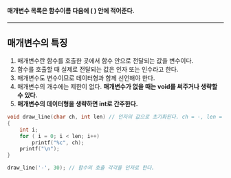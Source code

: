 #### 매개변수 목록은 함수이름 다음에 ( ) 안에 적어준다. ####
___
## 매개변수의 특징 ##

1. 매개변수란 함수를 호출한 곳에서 함수 안으로 전달되는 값을 변수이다.
2. 함수를 호출할 때 실제로 전달되는 값은 인자 또는 인수라고 한다.
3. 매개변수도 변수이므로 데이터형과 함께 선언해야 한다.
4. 매개변수의 개수에는 제한이 없다. **매개변수가 없을 때는 void를 써주거나 생략할 수 있다.**
5. **매개변수의 데이터형을 생략하면 int로 간주한다.**

```c
void draw_line(char ch, int len) // 인자의 값으로 초기화된다. ch = -, len = 30
{
	int i;
	for ( i = 0; i < len; i++)
		printf("%c", ch);
	printf("\n");
}

draw_line('-', 30); // 함수의 호출 각각을 인자로 한다.
```